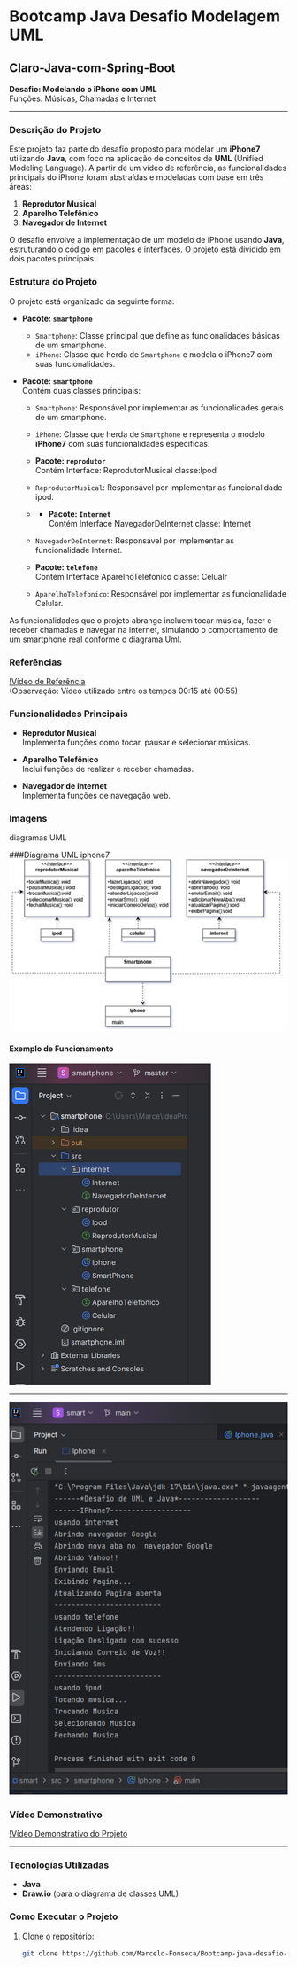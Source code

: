 # Bootcamp Java Desafio Modelagem UML

## Claro-Java-com-Spring-Boot

**Desafio: Modelando o iPhone com UML**  
Funções: Músicas, Chamadas e Internet

***
### Descrição do Projeto

Este projeto faz parte do desafio proposto para modelar um **iPhone7** utilizando **Java**, com foco na aplicação de conceitos de **UML** (Unified Modeling Language). A partir de um vídeo de referência, as funcionalidades principais do iPhone foram abstraídas e modeladas com base em três áreas:

1. **Reprodutor Musical**
2. **Aparelho Telefônico**
3. **Navegador de Internet**

O desafio envolve a implementação de um modelo de iPhone usando **Java**, estruturando o código em pacotes e interfaces. O projeto está dividido em dois pacotes principais:

### Estrutura do Projeto

O projeto está organizado da seguinte forma:

- **Pacote: `smartphone`**
    - `Smartphone`: Classe principal que define as funcionalidades básicas de um smartphone.
    - `iPhone`: Classe que herda de `Smartphone` e modela o iPhone7 com suas funcionalidades.

- **Pacote: `smartphone`**  
  Contém duas classes principais:
    - `Smartphone`: Responsável por implementar as funcionalidades gerais de um smartphone.
    - `iPhone`: Classe que herda de `Smartphone` e representa o modelo **iPhone7** com suas funcionalidades específicas.
 
    - **Pacote: `reprodutor`**  
  Contém Interface: ReprodutorMusical  classe:Ipod
    - `ReprodutorMusical`: Responsável por implementar as funcionalidade ipod.
    -   - **Pacote: `Internet`**  
  Contém Interface NavegadorDeInternet classe: Internet
    - `NavegadorDeInternet`: Responsável por implementar as funcionalidade Internet.
    -  **Pacote: `telefone`**  
  Contém Interface AparelhoTelefonico classe: Celualr
    - `AparelhoTelefonico`: Responsável por implementar as funcionalidade Celular.
   

As funcionalidades que o projeto abrange incluem tocar música, fazer e receber chamadas e navegar na internet, simulando o comportamento de um smartphone real conforme o diagrama Uml.

### Referências

[!Vídeo de Referência](https://www.youtube.com/watch?v=9ou608QQRq8)  
(Observação: Vídeo utilizado entre os tempos 00:15 até 00:55)



### Funcionalidades Principais

- **Reprodutor Musical**  
  Implementa funções como tocar, pausar e selecionar músicas.

- **Aparelho Telefônico**  
  Inclui funções de realizar e receber chamadas.

- **Navegador de Internet**  
  Implementa funções de navegação web.

### Imagens

 diagramas UML 

###Diagrama UML iphone7
![Diagrama UML do Projeto](./src/images/iphone7.drawio.png)

#### Exemplo de Funcionamento
![Imagem do Projeto em Execução](./src/images/estruturaDePasta.png)
***
![Imagem do Projeto em Execução](./src/images/execucao.png)


### Vídeo Demonstrativo

[!Vídeo Demonstrativo do Projeto](./src/images/execucaoJava.mp4)


***

### Tecnologias Utilizadas

- **Java**
- **Draw.io** (para o diagrama de classes UML)

### Como Executar o Projeto

1. Clone o repositório:
   ```bash
   git clone https://github.com/Marcelo-Fonseca/Bootcamp-java-desafio-modelagem-uml.git
